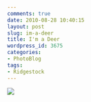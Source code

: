```yaml
---
comments: true
date: 2010-08-28 10:40:15
layout: post
slug: im-a-deer
title: I'm a Deer
wordpress_id: 3675
categories:
- PhotoBlog
tags:
- Ridgestock
---
```


![](http://ryanfitzer.com/main/wp-content/uploads/2010/08/2010-08-28-at-10-22-15.jpg)
